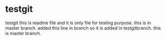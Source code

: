 # testgit
testgit
this is readme file and it is only file for testing purpose. this is in master branch.
added this line in branch so it is added in testgitbranch. this is master branch.
